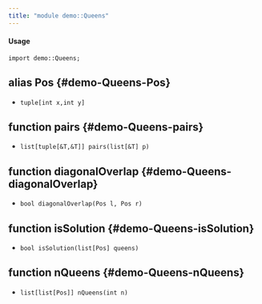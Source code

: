 ```yaml
---
title: "module demo::Queens"
---
```


#### Usage

`import demo::Queens;`


## alias Pos {#demo-Queens-Pos}

* `tuple[int x,int y]`

## function pairs {#demo-Queens-pairs}

* ``list[tuple[&T,&T]] pairs(list[&T] p)``

## function diagonalOverlap {#demo-Queens-diagonalOverlap}

* ``bool diagonalOverlap(Pos l, Pos r)``

## function isSolution {#demo-Queens-isSolution}

* ``bool isSolution(list[Pos] queens)``

## function nQueens {#demo-Queens-nQueens}

* ``list[list[Pos]] nQueens(int n)``

